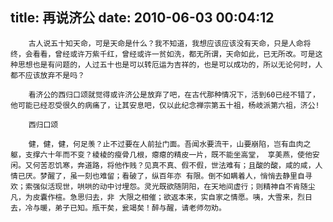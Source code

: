title: 再说济公
date: 2010-06-03 00:04:12
---

        古人说五十知天命，可是天命是什么？我不知道，我想应该应该没有天命，只是人命将终，会看看，曾经或许万紫千红，曾经或许一贫如洗，都无所谓，天命如此，已无所改。可是这种思想也是有问题的，人过五十也是可以转厄运为吉祥的，也是可以成功的，所以无论何时，人都不应该放弃不是吗？

        看济公的西归口颂就觉得或许济公是放弃了吧，在古代那种情况下，活到60已经不错了，他可能已经忍受很久的病痛了，让其安息吧，仅以此纪念禅宗第五十祖，杨岐派第六祖，济公!

        西归口颂

        健，健，健，何足羡？止不过要在人前扯门面。吾闻水要流干，山要崩陷，岂有血肉之躯，支撑六十年而不变？棱棱的瘦骨几根，瘪瘪的精皮一片，既不能坐高堂， 享美燕，使他安闲。又何苦忍饥寒，奔道路，将他作贱？见真不真、假不假，世法难有；且酸的酸，咸的咸，人情已厌。梦醒了，虽一刻也难留；看破了，纵百年亦 有限。倒不如瞒着人，悄悄去静里自寻欢；索强似活现世，哄哄的动中讨埋怨。灵光既欲随阴阳，在天地间虚行；则精神自不肯随尘凡，为皮囊作楦。急思归去，非 大限之相催；欲返本来，实自家之情愿。咦，大雪来，烈日去，冷与暖，弟子已知。瓶干矣，瓮竭矣！醉与醒，请老师勿劝。